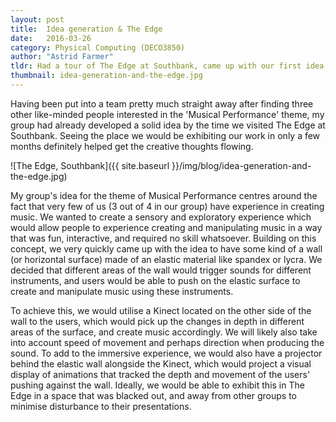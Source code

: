 ```yaml
---
layout: post
title:  Idea generation & The Edge
date:   2016-03-26
category: Physical Computing (DECO3850)
author: "Astrid Farmer"
tldr: Had a tour of The Edge at Southbank, came up with our first idea and it's requirements
thumbnail: idea-generation-and-the-edge.jpg
---
```

Having been put into a team pretty much straight away after finding three other like-minded people interested in the 'Musical Performance' theme, my group had already developed a solid idea by the time we visited The Edge at Southbank. Seeing the place we would be exhibiting our work in only a few months definitely helped get the creative thoughts flowing.

![The Edge, Southbank]({{ site.baseurl }}/img/blog/idea-generation-and-the-edge.jpg)

My group's idea for the theme of Musical Performance centres around the fact that very few of us (3 out of 4 in our group) have experience in creating music. We wanted to create a sensory and exploratory experience which would allow people to experience creating and manipulating music in a way that was fun, interactive, and required no skill whatsoever. Building on this concept, we very quickly came up with the idea to have some kind of a wall (or horizontal surface) made of an elastic material like spandex or lycra. We decided that different areas of the wall would trigger sounds for different instruments, and users would be able to push on the elastic surface to create and manipulate music using these instruments.

To achieve this, we would utilise a Kinect located on the other side of the wall to the users, which would pick up the changes in depth in different areas of the surface, and create music accordingly. We will likely also take into account speed of movement and perhaps direction when producing the sound. To add to the immersive experience, we would also have a projector behind the elastic wall alongside the Kinect, which would project a visual display of animations that tracked the depth and movement of the users' pushing against the wall. Ideally, we would be able to exhibit this in The Edge in a space that was blacked out, and away from other groups to minimise disturbance to their presentations.
